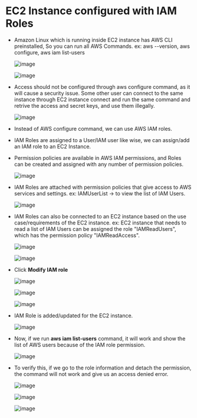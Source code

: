 # EC2 Instance configured with IAM Roles

- Amazon Linux which is running inside EC2 instance has AWS CLI preinstalled, So you can run all AWS Commands. ex: aws --version, aws configure, aws iam list-users

  ![image](https://github.com/user-attachments/assets/a79c1cc5-1c88-4c1e-9254-2753e6c7301d)

  ![image](https://github.com/user-attachments/assets/00e1fcb9-274a-46bb-a97e-b5e723b61c3c)

- Access should not be configured through aws configure command, as it will cause a security issue. Some other user can connect to the same instance through EC2 instance connect and run the same command and retrive the access and secret keys, and use them illegally.

  ![image](https://github.com/user-attachments/assets/295b6e89-3056-48c3-acf4-0fe527ee8700)

- Instead of AWS configure command, we can use AWS IAM roles. 
- IAM Roles are assigned to a User/IAM user like wise, we can assign/add an IAM role to an EC2 Instance.
- Permission policies are available in AWS IAM permissions, and Roles can be created and assigned with any number of permission policies.

  ![image](https://github.com/user-attachments/assets/15f8808e-4072-4cf0-aeb0-3aaea0053c4e)

- IAM Roles are attached with permission policies that give access to AWS services and settings. ex: IAMUserList -> to view the list of IAM Users.

  ![image](https://github.com/user-attachments/assets/d0f3d5cb-8787-40d4-92aa-911d07a9f359)
  
- IAM Roles can also be connected to an EC2 instance based on the use case/requirements of the EC2 instance. ex: EC2 instance that needs to read a list of IAM Users can be assigned the role "IAMReadUsers", which has the permission policy   "IAMReadAccess".

  ![image](https://github.com/user-attachments/assets/31fb13f2-f752-41a3-ab34-1666b2b75bd8)

  ![image](https://github.com/user-attachments/assets/b0af5a00-86cc-43d7-8a2f-5a67690908f1)

- Click **Modify IAM role**
  
  ![image](https://github.com/user-attachments/assets/ee7c7b65-2aee-4e9d-954f-8b1564afe3d7)

  ![image](https://github.com/user-attachments/assets/92d8e375-5df9-4ac5-9ee2-35d844d542dc)

  ![image](https://github.com/user-attachments/assets/768670d8-8eed-4b95-b91b-bffc14f93606)

- IAM Role is added/updated for the EC2 instance.
  
  ![image](https://github.com/user-attachments/assets/036137d5-c9ae-4abe-96c6-d15ac95c1bb0)

- Now, if we run **aws iam list-users** command, it will work and show the list of AWS users because of the IAM role permission.

  ![image](https://github.com/user-attachments/assets/91ec7369-9858-4986-9dec-80adf83099ce)

- To verify this, if we go to the role information and detach the permission, the command will not work and give us an access denied error.

  ![image](https://github.com/user-attachments/assets/9ed6ae59-6efe-4d9b-b5b5-b011376d5a74)

  ![image](https://github.com/user-attachments/assets/4ea6e7b8-75a7-4ac7-a444-aa6db66f1b09)

  ![image](https://github.com/user-attachments/assets/9598d293-8c4f-4000-9316-c98f5d31ab2a)









  

